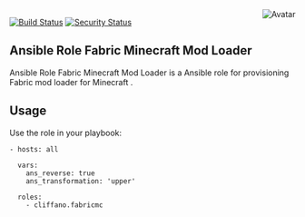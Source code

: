 <img align="right" src="https://raw.github.com/cliffano/ansible-role-fabricmc/main/avatar.jpg" alt="Avatar"/>

[![Build Status](https://github.com/cliffano/ansible-role-fabricmc/workflows/CI/badge.svg)](https://github.com/cliffano/ansible-role-fabricmc/actions?query=workflow%3ACI)
[![Security Status](https://snyk.io/test/github/cliffano/ansible-role-fabricmc/badge.svg)](https://snyk.io/test/github/cliffano/ansible-role-fabricmc)
<br/>

Ansible Role Fabric Minecraft Mod Loader
----------------------------------------

Ansible Role Fabric Minecraft Mod Loader is a Ansible role for provisioning Fabric mod loader for Minecraft .

Usage
-----

Use the role in your playbook:

    - hosts: all

      vars:
        ans_reverse: true
        ans_transformation: 'upper'

      roles:
        - cliffano.fabricmc
